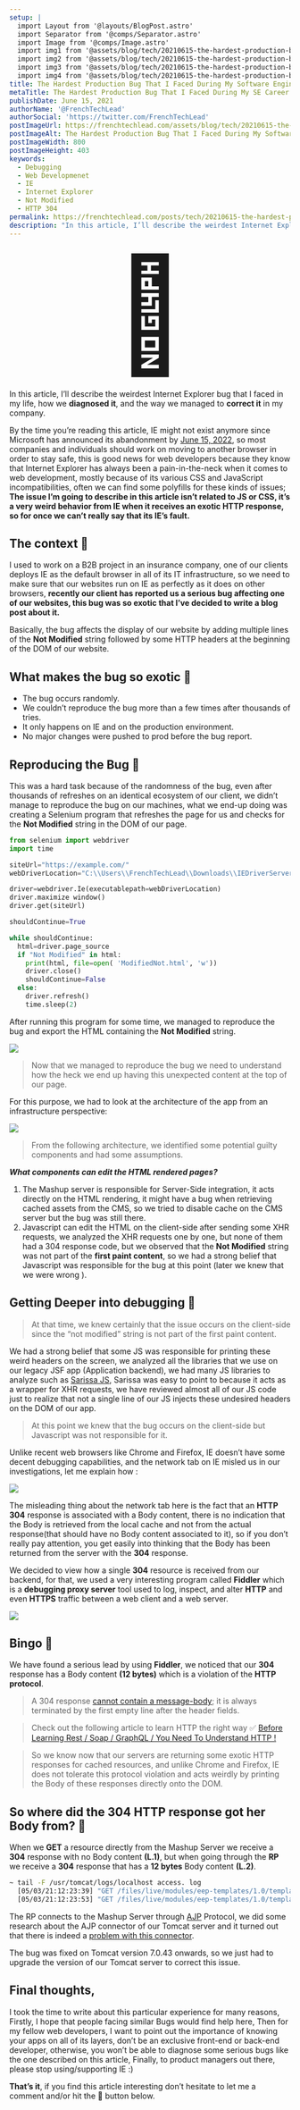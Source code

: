 ```yaml
---
setup: |
  import Layout from '@layouts/BlogPost.astro'
  import Separator from '@comps/Separator.astro'
  import Image from '@comps/Image.astro'
  import img1 from '@assets/blog/tech/20210615-the-hardest-production-bug/1.avif'
  import img2 from '@assets/blog/tech/20210615-the-hardest-production-bug/2.avif'
  import img3 from '@assets/blog/tech/20210615-the-hardest-production-bug/3.avif'
  import img4 from '@assets/blog/tech/20210615-the-hardest-production-bug/4.avif'
title: The Hardest Production Bug That I Faced During My Software Engineering Career.
metaTitle: The Hardest Production Bug That I Faced During My SE Career
publishDate: June 15, 2021
authorName: '@FrenchTechLead'
authorSocial: 'https://twitter.com/FrenchTechLead'
postImageUrl: https://frenchtechlead.com/assets/blog/tech/20210615-the-hardest-production-bug/0.jpg
postImageAlt: The Hardest Production Bug That I Faced During My Software Engineering Career.
postImageWidth: 800
postImageHeight: 403
keywords:
  - Debugging
  - Web Developmenet
  - IE
  - Internet Explorer
  - Not Modified
  - HTTP 304
permalink: https://frenchtechlead.com/posts/tech/20210615-the-hardest-production-bug-that-i-faced-in-my-software-engineering-career/
description: "In this article, I’ll describe the weirdest Internet Explorer bug that I faced in my life, how we diagnosed it, and correct it in my company."
---
```


<div style="font-size:200px; text-align:center;">🤯</div>

In this article, I’ll describe the weirdest Internet Explorer bug that I faced in my life, how we **diagnosed it**, and the way we managed to **correct it** in my company.

<Separator/>

By the time you’re reading this article, IE might not exist anymore since Microsoft has announced its abandonment by [June 15, 2022](https://blogs.windows.com/windowsexperience/2021/05/19/the-future-of-internet-explorer-on-windows-10-is-in-microsoft-edge/), so most companies and individuals should work on moving to another browser in order to stay safe, this is good news for web developers because they know that Internet Explorer has always been a pain-in-the-neck when it comes to web development, mostly because of its various CSS and JavaScript incompatibilities, often we can find some polyfills for these kinds of issues; **The issue I’m going to describe in this article isn’t related to JS or CSS, it’s a very weird behavior from IE when it receives an exotic HTTP response, so for once we can’t really say that its IE’s fault.**

<Separator/>

## The context 📃


I used to work on a B2B project in an insurance company, one of our clients deploys IE as the default browser in all of its IT infrastructure, so we need to make sure that our websites run on IE as perfectly as it does on other browsers, **recently our client has reported us a serious bug affecting one of our websites, this bug was so exotic that I’ve decided to write a blog post about it.**

Basically, the bug affects the display of our website by adding multiple lines of the **Not Modified** string followed by some HTTP headers at the beginning of the DOM of our website.

What makes the bug so exotic 🥝
-----------------------------

*   The bug occurs randomly.
*   We couldn’t reproduce the bug more than a few times after thousands of tries.
*   It only happens on IE and on the production environment.
*   No major changes were pushed to prod before the bug report.

<Separator/>

## Reproducing the Bug 🐛

This was a hard task because of the randomness of the bug, even after thousands of refreshes on an identical ecosystem of our client, we didn’t manage to reproduce the bug on our machines, what we end-up doing was creating a Selenium program that refreshes the page for us and checks for the **Not Modified** string in the DOM of our page.

```python
from selenium import webdriver
import time

siteUrl="https://example.com/"
webDriverLocation="C:\\Users\\FrenchTechLead\\Downloads\\IEDriverServer.exe"

driver=webdriver.Ie(executablepath=webDriverLocation)
driver.maximize window()
driver.get(siteUrl)

shouldContinue=True

while shouldContinue:
  html=driver.page_source
  if "Not Modified" in html:
    print(html, file=open( 'ModifiedNot.html', 'w'))
    driver.close()
    shouldContinue=False
  else:
    driver.refresh()
    time.sleep(2)
```

After running this program for some time, we managed to reproduce the bug and export the HTML containing the **Not Modified** string.

<Image w="883" h="661" src={img1} t="Not Modified" />


> Now that we managed to reproduce the bug we need to understand how the heck we end up having this unexpected content at the top of our page.

For this purpose, we had to look at the architecture of the app from an infrastructure perspective:

<Image w="883" h="661" src={img2} t="Not Modified" />

> From the following architecture, we identified some potential guilty components and had some assumptions.

**_What components can edit the HTML rendered pages?_**

1.  The Mashup server is responsible for Server-Side integration, it acts directly on the HTML rendering, it might have a bug when retrieving cached assets from the CMS, so we tried to disable cache on the CMS server but the bug was still there.
2.  Javascript can edit the HTML on the client-side after sending some XHR requests, we analyzed the XHR requests one by one, but none of them had a 304 response code, but we observed that the **Not Modified** string was not part of the **first paint content**, so we had a strong belief that Javascript was responsible for the bug at this point (later we knew that we were wrong ).

Getting Deeper into debugging 🧿
--------------------------------

> At that time, we knew certainly that the issue occurs on the client-side since the “not modified” string is not part of the first paint content.

We had a strong belief that some JS was responsible for printing these weird headers on the screen, we analyzed all the libraries that we use on our legacy JSF app (Application backend), we had many JS libraries to analyze such as [Sarissa JS](https://sarissa.sourceforge.io/howtos.html), Sarissa was easy to point to because it acts as a wrapper for XHR requests, we have reviewed almost all of our JS code just to realize that not a single line of our JS injects these undesired headers on the DOM of our app.

> At this point we knew that the bug occurs on the client-side but Javascript was not responsible for it.

Unlike recent web browsers like Chrome and Firefox, IE doesn’t have some decent debugging capabilities, and the network tab on IE misled us in our investigations, let me explain how :

<Image w="1400" h="392" src={img3} t="Chrome's Network Tab" />

The misleading thing about the network tab here is the fact that an **HTTP 304** response is associated with a Body content, there is no indication that the Body is retrieved from the local cache and not from the actual response(that should have no Body content associated to it), so if you don’t really pay attention, you get easily into thinking that the Body has been returned from the server with the **304** response.

We decided to view how a single **304** resource is received from our backend, for that, we used a very interesting program called **Fiddler** which is a **debugging proxy server** tool used to log, inspect, and alter **HTTP** and even **HTTPS** traffic between a web client and a web server.

<Image w="1400" h="392" src={img4} t="HTTP response in Fiddler" />

Bingo  🎉
-------

We have found a serious lead by using **Fiddler**, we noticed that our **304** response has a Body content **(12 bytes)** which is a violation of the **HTTP protocol**.

> A 304 response [cannot contain a message-body](https://httpstatuses.com/304); it is always terminated by the first empty line after the header fields.

<Separator/>

> Check out the following article to learn HTTP the right way ✅
> [Before Learning Rest / Soap / GraphQL / You Need To Understand HTTP !](https://mecheri-akram.medium.com/before-learning-rest-soap-graphql-you-need-to-understand-http-9eb80de6cfbf)

<Separator/>




> So we know now that our servers are returning some exotic HTTP responses for cached resources, and unlike Chrome and Firefox, IE does not tolerate this protocol violation and acts weirdly by printing the Body of these responses directly onto the DOM.

So where did the 304 HTTP response got her Body from? 🍑
-----------------------------------------------------

When we **GET** a resource directly from the Mashup Server we receive a **304** response with no Body content **(L.1)**, but when going through the **RP** we receive a **304** response that has a **12 bytes** Body content **(L.2)**.
``` sh
~ tail -F /usr/tomcat/logs/localhost access. log
  [05/03/21:12:23:39] "GET /files/live/modules/eep-templates/1.0/templates/files/themes/eep-theme/images/trame.png HTTP/1.1" 304 -
  [05/03/21:12:23:53] "GET /files/live/modules/eep-templates/1.0/templates/files/themes/eep-theme/images/trame.png HTTP/1.1" 304 12
```


The RP connects to the Mashup Server through [AJP](https://en.wikipedia.org/wiki/Apache_JServ_Protocol) Protocol, we did some research about the AJP connector of our Tomcat server and it turned out that there is indeed a [problem with this connector](https://bz.apache.org/bugzilla/show_bug.cgi?id=55453).

The bug was fixed on Tomcat version 7.0.43 onwards, so we just had to upgrade the version of our Tomcat server to correct this issue.

Final thoughts,
---------------

I took the time to write about this particular experience for many reasons, Firstly, I hope that people facing similar Bugs would find help here, Then for my fellow web developers, I want to point out the importance of knowing your apps on all of its layers, don’t be an exclusive front-end or back-end developer, otherwise, you won’t be able to diagnose some serious bugs like the one described on this article, Finally, to product managers out there, please stop using/supporting IE :)

**That’s it**, if you find this article interesting don’t hesitate to let me a comment and/or hit the 👏 button below.
